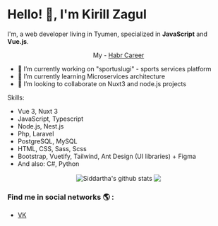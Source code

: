 # Hello! 👋, I'm Kirill Zagul

<!--
**kzagul/kzagul** is a ✨ _special_ ✨ repository because its `README.md` (this file) appears on your GitHub profile.

Here are some ideas to get you started:

- 🔭 I’m currently working on ...
- 🌱 I’m currently learning ...
- 👯 I’m looking to collaborate on ...
- 🤔 I’m looking for help with ...
- 💬 Ask me about ...
- 📫 How to reach me: ...
- 😄 Pronouns: ...
- ⚡ Fun fact: ...
-->

I'm, a web developer living in Tyumen, specialized in **JavaScript** and **Vue.js**.

<p align="center">
  My - <a href="https://career.habr.com/zagulkirill/">Habr Career</a>
<!--   <a href="https://zagulkirill.herokuapp.com/">My personal WebSite</a> -->
</p>

- 🔭 I’m currently working on "sportuslugi" - sports services platform
- 🌱 I’m currently learning Microservices architecture
- 👯 I’m looking to collaborate on Nuxt3 and node.js projects

Skills:
- Vue 3, Nuxt 3
- JavaScript, Typescript
- Node.js, Nest.js
- Php, Laravel
- PostgreSQL, MySQL 
- HTML, CSS, Sass, Scss
- Bootstrap, Vuetify, Tailwind, Ant Design (UI libraries) + Figma
- And also: C#, Python

<p align="center">
<img align="center" src="https://github-readme-stats.vercel.app/api/top-langs/?username=kzagul&title_color=fff&text_color=9f9f9f&bg_color=151515&hide=jupyter%20notebook" alt="Siddartha's github stats" />

<img align="center" src="https://github-readme-stats.vercel.app/api?username=kzagul&hide=issues&count_private=true&show_icons=true&title_color=fff&icon_color=79ff97&text_color=9f9f9f&bg_color=151515&line_height=40" />
</p>

### Find me in social networks 🌎 :
- [VK](https://vk.com/killrealthecool)
